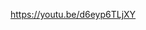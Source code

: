<!--[[imagegrid.com](https://image-grid.com/help.html)](https://youtu.be/d6eyp6TLjXY)-->
https://youtu.be/d6eyp6TLjXY
